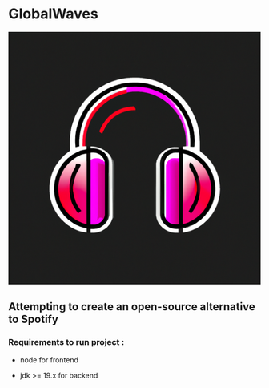 # GlobalWaves

<img src ="fe/GlobalWaves/src/assets/icon-1.png">

## Attempting to create an open-source alternative to Spotify

### Requirements to run project :

* node for frontend

* jdk >= 19.x for backend

